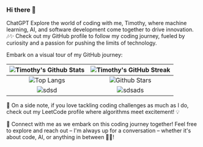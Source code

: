 ### Hi there 👋


ChatGPT
Explore the world of coding with me, Timothy, where machine learning, AI, and software development come together to drive innovation. 🎶✨ Check out my GitHub profile to follow my coding journey, fueled by curiosity and a passion for pushing the limits of technology.

Embark on a visual tour of my GitHub journey:



| ![ Timothy's Github Stats ]( https://github-readme-stats.vercel.app/api?username=timothy-geiger&show_icons=true&theme=tokyonight&hide_border=true) | ![Timothy's GitHub Streak](https://github-readme-streak-stats.herokuapp.com/?user=timothy-geiger&theme=tokyonight&hide_border=true) |
|:---:|:---:|
| ![Top Langs](https://github-readme-stats.vercel.app/api/top-langs/?username=timothy-geiger&langs_count=8&theme=tokyonight&layout=compact&hide_border=true) | ![Github Stars](http://github-profile-summary-cards.vercel.app/api/cards/productive-time?username=timothy-geiger&theme=tokyonight&utcOffset=8&hide_border=true) |
| ![ sdsd ]( https://github-profile-summary-cards.vercel.app/api/cards/repos-per-language?username=timothy-geiger&theme=tokyonight&hide_border=true) | ![sdsads](https://github-profile-summary-cards.vercel.app/api/cards/most-commit-language?username=timothy-geiger&theme=tokyonight&hide_border=true) |


🌟 On a side note, if you love tackling coding challenges as much as I do, check out my LeetCode profile where algorithms meet excitement! 💡


🌟 Connect with me as we embark on this coding journey together! Feel free to explore and reach out – I'm always up for a conversation – whether it's about code, AI, or anything in between 🚀✨!  